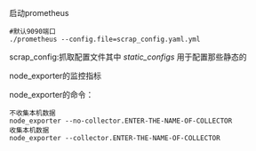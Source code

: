 启动prometheus
```
#默认9090端口 
./prometheus --config.file=scrap_config.yaml.yml
```
scrap_config:抓取配置文件其中 *static_configs* 用于配置那些静态的

node_exporter的监控指标

node_exporter的命令：

```
不收集本机数据
node_exporter --no-collector.ENTER-THE-NAME-OF-COLLECTOR
收集本机数据
node_exporter --collector.ENTER-THE-NAME-OF-COLLECTOR

```